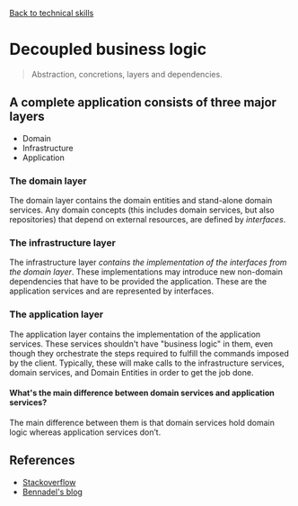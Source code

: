 [Back to technical skills](../technical-skills)

# Decoupled business logic

> Abstraction, concretions, layers and dependencies.

## A complete application consists of three major layers

- Domain
- Infrastructure
- Application

### The domain layer

The domain layer contains the domain entities and stand-alone domain services. 
Any domain concepts (this includes domain services, but also repositories) that depend on external resources, are defined by *interfaces*.

### The infrastructure layer 

The infrastructure layer *contains the implementation of the interfaces from the domain layer*. 
These implementations may introduce new non-domain dependencies that have to be provided the application. 
These are the application services and are represented by interfaces.

### The application layer

The application layer contains the implementation of the application services. 
These services shouldn't have "business logic" in them, even though they orchestrate the steps required to fulfill the commands imposed by the client.
Typically, these will make calls to the infrastructure services, domain services, and Domain Entities in order to get the job done.

#### What's the main difference between domain services and application services?

The main difference between them is that domain services hold domain logic whereas application services don’t.

## References

- [Stackoverflow](https://stackoverflow.com/questions/2268699/domain-driven-design-domain-service-application-service/5252647#5252647)
- [Bennadel's blog](https://www.bennadel.com/blog/2385-application-services-vs-infrastructure-services-vs-domain-services.htm)

